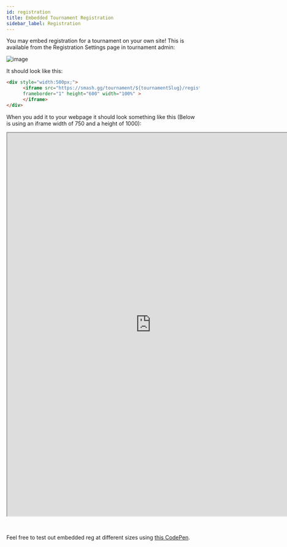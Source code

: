```yaml
---
id: registration
title: Embedded Tournament Registration
sidebar_label: Registration
---
```


You may embed registration for a tournament on your own site!
This is available from the Registration Settings page in tournament admin:

![image](https://imgur.com/oibRO0w.png)

It should look like this:
```html
<div style="width:500px;">
      <iframe src="https://smash.gg/tournament/${tournamentSlug}/register/embed"
      frameborder="1" height="600" width="100%" >
      </iframe>
</div>
```

When you add it to your webpage it should look something like this
 (Below is using an iframe width of 750 and a height of 1000):

<div style="width:750;">
      <iframe src="https://smash.gg/tournament/mitchell-s-unlisted-tournament/register/embed"
      	frameborder="1" height="1000" width="100%" >
      </iframe>
</div>

&nbsp;

Feel free to test out embedded reg at different sizes using
 <a href="https://codepen.io/matchellmarley/pen/LXMKYw" target="_blank">this CodePen</a>.